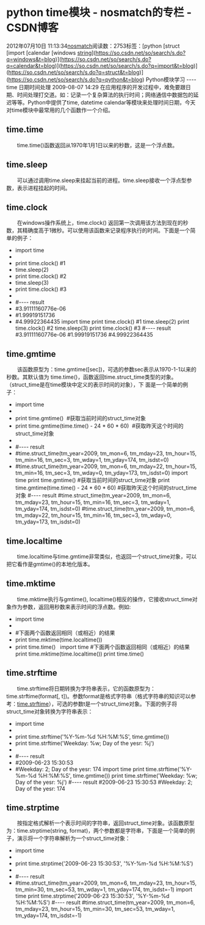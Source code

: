 # python time模块 - nosmatch的专栏 - CSDN博客
2012年07月10日 11:13:34[nosmatch](https://me.csdn.net/HDUTigerkin)阅读数：2753标签：[python																[struct																[import																[calendar																[windows																[string](https://so.csdn.net/so/search/s.do?q=string&t=blog)](https://so.csdn.net/so/search/s.do?q=windows&t=blog)](https://so.csdn.net/so/search/s.do?q=calendar&t=blog)](https://so.csdn.net/so/search/s.do?q=import&t=blog)](https://so.csdn.net/so/search/s.do?q=struct&t=blog)](https://so.csdn.net/so/search/s.do?q=python&t=blog)
Python模块学习 ---- time 日期时间处理
2009-08-07 14:29
在应用程序的开发过程中，难免要跟日期、时间处理打交道。如：记录一个复杂算法的执行时间；网络通信中数据包的延迟等等。Python中提供了time, datetime calendar等模块来处理时间日期，今天对time模块中最常用的几个函数作一个介绍。
## time.time
　　time.time()函数返回从1970年1月1日以来的秒数，这是一个浮点数。
## time.sleep
　　可以通过调用time.sleep来挂起当前的进程。time.sleep接收一个浮点型参数，表示进程挂起的时间。
## time.clock
　　在windows操作系统上，time.clock() 返回第一次调用该方法到现在的秒数，其精确度高于1微秒。可以使用该函数来记录程序执行的时间。下面是一个简单的例子：
- import time  
- 
- print time.clock() #1
- time.sleep(2)  
- print time.clock() #2
- time.sleep(3)  
- print time.clock() #3
- 
- #---- result
- #3.91111160776e-06
- #1.99919151736
- #4.99922364435
import time print time.clock() #1 time.sleep(2) print time.clock() #2 time.sleep(3) print time.clock() #3 #---- result #3.91111160776e-06 #1.99919151736 #4.99922364435
## time.gmtime
　　该函数原型为：time.gmtime([sec])，可选的参数sec表示从1970-1-1以来的秒数。其默认值为 time.time()，函数返回time.struct_time类型的对象。（struct_time是在time模块中定义的表示时间的对象），下 面是一个简单的例子：
- import time  
- 
- print time.gmtime()  #获取当前时间的struct_time对象
- print time.gmtime(time.time() - 24 * 60 * 60)  #获取昨天这个时间的struct_time对象
- 
- #---- result
- #time.struct_time(tm_year=2009, tm_mon=6, tm_mday=23, tm_hour=15, tm_min=16, tm_sec=3, tm_wday=1, tm_yday=174, tm_isdst=0)
- #time.struct_time(tm_year=2009, tm_mon=6, tm_mday=22, tm_hour=15, tm_min=16, tm_sec=3, tm_wday=0, tm_yday=173, tm_isdst=0)
import time print time.gmtime() #获取当前时间的struct_time对象 print time.gmtime(time.time() - 24 * 60 * 60) #获取昨天这个时间的struct_time对象 #---- result #time.struct_time(tm_year=2009, tm_mon=6, tm_mday=23, tm_hour=15, tm_min=16, tm_sec=3, tm_wday=1, tm_yday=174, tm_isdst=0)
 #time.struct_time(tm_year=2009, tm_mon=6, tm_mday=22, tm_hour=15, tm_min=16, tm_sec=3, tm_wday=0, tm_yday=173, tm_isdst=0)
## time.localtime
　　time.localtime与time.gmtime非常类似，也返回一个struct_time对象，可以把它看作是gmtime()的本地化版本。
## time.mktime
　　time.mktime执行与gmtime(), localtime()相反的操作，它接收struct_time对象作为参数，返回用秒数来表示时间的浮点数。例如:
- import time  
- 
- #下面两个函数返回相同（或相近）的结果
- print time.mktime(time.localtime())  
- print time.time()  
import time #下面两个函数返回相同（或相近）的结果 print time.mktime(time.localtime()) print time.time()
## time.strftime
　　time.strftime将日期转换为字符串表示，它的函数原型为：time.strftime(format[, t])。参数format是格式字符串（格式字符串的知识可以参考：[time.strftime](http://docs.python.org/library/time.html#time.strftime)），可选的参数t是一个struct_time对象。下面的例子将struct_time对象转换为字符串表示：
- import time  
- 
- print time.strftime('%Y-%m-%d %H:%M:%S', time.gmtime())  
- print time.strftime('Weekday: %w; Day of the yesr: %j')  
- 
- #---- result
- #2009-06-23 15:30:53
- #Weekday: 2; Day of the yesr: 174
import time print time.strftime('%Y-%m-%d %H:%M:%S', time.gmtime()) print time.strftime('Weekday: %w; Day of the yesr: %j') #---- result #2009-06-23 15:30:53 #Weekday: 2; Day of the yesr: 174
## time.strptime
　　按指定格式解析一个表示时间的字符串，返回struct_time对象。该函数原型为：time.strptime(string, format)，两个参数都是字符串，下面是一个简单的例子，演示将一个字符串解析为一个struct_time对象：
- import time  
- 
- print time.strptime('2009-06-23 15:30:53', '%Y-%m-%d %H:%M:%S')  
- 
- #---- result
- #time.struct_time(tm_year=2009, tm_mon=6, tm_mday=23, tm_hour=15, tm_min=30, tm_sec=53, tm_wday=1, tm_yday=174, tm_isdst=-1)
import time print time.strptime('2009-06-23 15:30:53', '%Y-%m-%d %H:%M:%S') #---- result #time.struct_time(tm_year=2009, tm_mon=6, tm_mday=23, tm_hour=15, tm_min=30, tm_sec=53, tm_wday=1, tm_yday=174, tm_isdst=-1)
